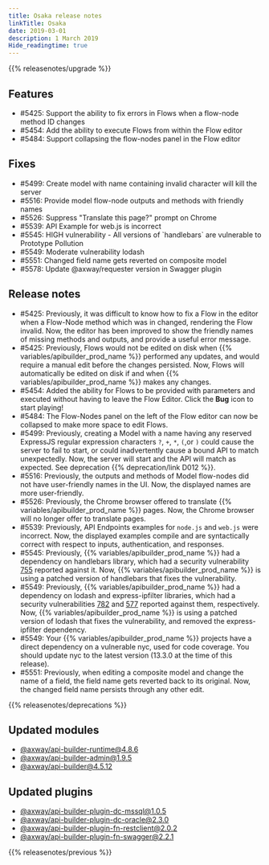 ```yaml
---
title: Osaka release notes
linkTitle: Osaka
date: 2019-03-01
description: 1 March 2019
Hide_readingtime: true
---
```


{{% releasenotes/upgrade %}}

## Features

* #5425: Support the ability to fix errors in Flows when a flow-node method ID changes
* #5454: Add the ability to execute Flows from within the Flow editor
* #5484: Support collapsing the flow-nodes panel in the Flow editor

## Fixes

* #5499: Create model with name containing invalid character will kill the server
* #5516: Provide model flow-node outputs and methods with friendly names
* #5526: Suppress "Translate this page?" prompt on Chrome
* #5539: API Example for web.js is incorrect
* #5545: HIGH vulnerability - All versions of \`handlebars\` are vulnerable to Prototype Pollution
* #5549: Moderate vulnerability lodash
* #5551: Changed field name gets reverted on composite model
* #5578: Update @axway/requester version in Swagger plugin

## Release notes

* #5425: Previously, it was difficult to know how to fix a Flow in the editor when a Flow-Node method which was in changed, rendering the Flow invalid. Now, the editor has been improved to show the friendly names of missing methods and outputs, and provide a useful error message.
* #5425: Previously, Flows would not be edited on disk when {{% variables/apibuilder_prod_name %}} performed any updates, and would require a manual edit before the changes persisted. Now, Flows will automatically be edited on disk if and when {{% variables/apibuilder_prod_name %}} makes any changes.
* #5454: Added the ability for Flows to be provided with parameters and executed without having to leave the Flow Editor. Click the **Bug** icon to start playing!
* #5484: The Flow-Nodes panel on the left of the Flow editor can now be collapsed to make more space to edit Flows.
* #5499: Previously, creating a Model with a name having any reserved ExpressJS regular expression characters `?`, `+`, `*`, `(`,or `)` could cause the server to fail to start, or could inadvertently cause a bound API to match unexpectedly. Now, the server will start and the API will match as expected. See deprecation {{% deprecation/link D012 %}}.
* #5516: Previously, the outputs and methods of Model flow-nodes did not have user-friendly names in the UI. Now, the displayed names are more user-friendly.
* #5526: Previously, the Chrome browser offered to translate {{% variables/apibuilder_prod_name %}} pages. Now, the Chrome browser will no longer offer to translate pages.
* #5539: Previously, API Endpoints examples for `node.js` and `web.js` were incorrect. Now, the displayed examples compile and are syntactically correct with respect to inputs, authentication, and responses.
* #5545: Previously, {{% variables/apibuilder_prod_name %}} had a dependency on handlebars library, which had a security vulnerability [755](https://www.npmjs.com/advisories/755) reported against it. Now, {{% variables/apibuilder_prod_name %}} is using a patched version of handlebars that fixes the vulnerability.
* #5549: Previously, {{% variables/apibuilder_prod_name %}} had a dependency on lodash and express-ipfilter libraries, which had a security vulnerabilities [782](https://nodesecurity.io/advisories/782) and [577](https://nodesecurity.io/advisories/577) reported against them, respectively. Now, {{% variables/apibuilder_prod_name %}} is using a patched version of lodash that fixes the vulnerability, and removed the express-ipfilter dependency.
* #5549: Your {{% variables/apibuilder_prod_name %}} projects have a direct dependency on a vulnerable nyc, used for code coverage. You should update nyc to the latest version (13.3.0 at the time of this release).
* #5551: Previously, when editing a composite model and change the name of a field, the field name gets reverted back to its original. Now, the changed field name persists through any other edit.

{{% releasenotes/deprecations %}}

## Updated modules

* [@axway/api-builder-runtime@4.8.6](https://www.npmjs.com/package/@axway/api-builder-runtime/v/4.8.6)
* [@axway/api-builder-admin@1.9.5](https://www.npmjs.com/package/@axway/api-builder-admin/v/1.9.5)
* [@axway/api-builder@4.5.12](https://www.npmjs.com/package/@axway/api-builder/v/4.5.12)

## Updated plugins

* [@axway/api-builder-plugin-dc-mssql@1.0.5](https://www.npmjs.com/package/@axway/api-builder-plugin-dc-mssql/v/1.0.5)
* [@axway/api-builder-plugin-dc-oracle@2.3.0](https://www.npmjs.com/package/@axway/api-builder-plugin-dc-oracle/v/2.3.0)
* [@axway/api-builder-plugin-fn-restclient@2.0.2](https://www.npmjs.com/package/@axway/api-builder-plugin-fn-restclient/v/2.0.2)
* [@axway/api-builder-plugin-fn-swagger@2.2.1](https://www.npmjs.com/package/@axway/api-builder-plugin-fn-swagger/v/2.2.1)

{{% releasenotes/previous %}}
